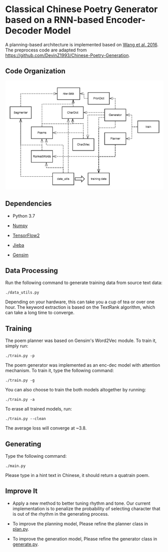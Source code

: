 # Classical Chinese Poetry Generator based on a RNN-based Encoder-Decoder Model

A planning-based architecture is implemented based on [Wang et al. 2016](https://arxiv.org/abs/1610.09889).
The preprocess code are adapted from https://github.com/DevinZ1993/Chinese-Poetry-Generation.

## Code Organization

![Structure of Code](img/structure.jpg)



## Dependencies

* Python 3.7

* [Numpy](http://www.numpy.org/)

* [TensorFlow2](https://www.tensorflow.org/)

* [Jieba](https://github.com/fxsjy/jieba)

* [Gensim](https://radimrehurek.com/gensim/)


## Data Processing

Run the following command to generate training data from source text data:

    ./data_utils.py

Depending on your hardware, this can take you a cup of tea or over one hour.
The keyword extraction is based on the TextRank algorithm,
which can take a long time to converge.

## Training

The poem planner was based on Gensim's Word2Vec module.
To train it, simply run:

    ./train.py -p

The poem generator was implemented as an enc-dec model with attention mechanism.
To train it, type the following command:

    ./train.py -g

You can also choose to train the both models altogether by running:

    ./train.py -a

To erase all trained models, run:

    ./train.py --clean


The average loss will converge at ~3.8.

## Generating

Type the following command:

    ./main.py

Please type in a hint text in Chinese, it should return a quatrain poem.


## Improve It

* Apply a new method to better tuning rhythm and tone. Our current implementation is to penalize the probability of selecting character that is out of the rhythm in the generating process.

* To improve the planning model,
Please refine the planner class in [plan.py](./plan.py).

* To improve  the generation model,
Please refine the generator class in [generate.py](./generate.py).

